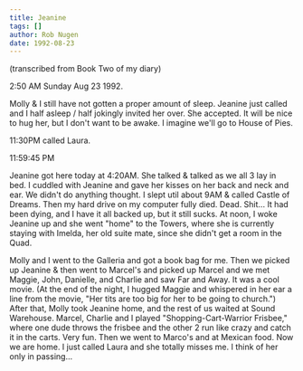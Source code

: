 ```yaml
---
title: Jeanine
tags: []
author: Rob Nugen
date: 1992-08-23
---
```


<p class=note>(transcribed from Book Two of my diary)

<p class=date>2:50 AM Sunday Aug 23 1992.</p>

<p>Molly & I still have not gotten a proper amount of sleep.  Jeanine
just called and I half asleep / half jokingly invited her over.  She
accepted.  It will be nice to hug her, but I don't want to be awake.
I imagine we'll go to House of Pies.</p>

<p>11:30PM called Laura.</p>

<p class=date>11:59:45 PM</p>

<p>Jeanine got here today at 4:20AM.  She talked & talked as we all 3
lay in bed.  I cuddled with Jeanine and gave her kisses on her back
and neck and ear.  We didn't do anything thought.  I slept util about
9AM & called Castle of Dreams.  Then my hard drive on my computer fully
died.  Dead.  Shit... It had been dying, and I have it all backed up,
but it still sucks.  At noon, I woke Jeanine up and she went "home" to
the Towers, where she is currently staying with Imelda, her old suite
mate, since she didn't get a room in the Quad.</p>

<p>Molly and I went to the Galleria and got a book bag for me.  Then
we picked up Jeanine & then went to Marcel's and picked up Marcel and
we met Maggie, John, Danielle, and Charlie and saw Far and Away.  It
was a cool movie.  (At the end of the night, I hugged Maggie and
whispered in her ear a line from the movie, "Her tits are too big for
her to be going to church.")  After that, Molly took Jeanine home, and
the rest of us waited at Sound Warehouse.  Marcel, Charlie and I
played "Shopping-Cart-Warrior Frisbee," where one dude throws the
frisbee and the other 2 run like crazy and catch it in the carts.
Very fun.  Then we went to Marco's and at Mexican food.  Now we are
home.  I just called Laura and she totally misses me.  I think of her
only in passing...</p>
